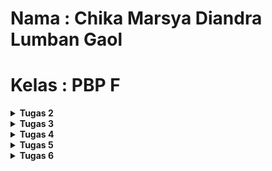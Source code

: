 # Nama : Chika Marsya Diandra Lumban Gaol

# Kelas : PBP F

<details>
<summary><b>Tugas 2</b></summary>
---
## README TUGAS 2
---
### Link Adaptable untuk Tugas 2
[smarket app -->] (https://smarkettt.adaptable.app/)

---
### (1) Jelaskan bagaimana cara kamu mengimplementasikan checklist di atas secara step-by-step.
STEP : 

- Saya membuat project django baru yang namanya tidak sama dengan project saat tutorial. 
- Lalu, setelah membuat projek baru saya mengaktifkan virtual environment Django dengan menjalankan command berikut pada terminal ( "python -m venv env" dan "env\Scripts\activate" ).
- Setelah itu, saya membuat file baru bernama requirements.txt yang berisi dependencies yang akan diperlukan.
- Lalu, untuk mendownload dependenciesnya jalankan command berikut pada terminal ("pip install -r requirements.txt").
- Buka file settings.py, lalu siapapun yang ingin memberi host ketik “*” pada allowd host.
- Tambahkan berkas .gitignore agar dapat mengabaikan file file yang tidak diperlukan.
- Lalu, saya membuat aplikasi bernama main sesuai dengan perintah soal dengan menjalankan command ( “python manage.py startapp main" ).
- Di dalam folder main, saya membuat folder bernama templates yang nantinya akan diisi dengan file main.html yang digunakan untuk menampilkan aplikasi.
- Setelah itu, agar url file dapat saling terhubung saya membuat file baru bernama urls.py di dalam folder main dan menambahkan path baru 'path('', show_main, name='show_main).
- Lalu, pada file urls.py yang berada di folder smarket kita tambahkan path baru juga yaitu ‘main’ pada url patterns.
- Setelah itu, saya membuat atribut pada models.py sesuai dengan ketentuan soal.
- Lalu, klik views.py dan buat function yang mewakilkan atribut-atribut pada models.py tadi agar dapat di return pada main.html nantinya untuk ditampilkan secara statis.
- Setelah selesai dengan semua ketentuan file dan isinya, kita bisa melakukan add, push, commit ke repository github.
- Saat github sudah menerima kiriman update file tadi secara lengkap, kita bisa melakukan deploy di adaptable dengan cara menghubungkan repository github kita.

---
### (2) Buatlah bagan yang berisi request client ke web aplikasi berbasis Django beserta responnya dan jelaskan pada bagan tersebut kaitan antara urls.py, views.py, models.py, dan berkas html.
<img src="/Foto//bagan.jpg">

---
### (3) Jelaskan mengapa kita menggunakan virtual environment? Apakah kita tetap dapat membuat aplikasi web berbasis Django tanpa menggunakan virtual environment?

--> Kita menggunakan virtual environment untuk mengisolasi dependensi suatu project, menghindari konflik, dan menjaga kebersihan instalasi. Meskipun bisa, sangat disarankan untuk tetap menggunakan virtual environment saat membuat aplikasi web Django agar menghindari terjadinya project tidak terisolasi.

---
### (4) Jelaskan apakah itu MVC, MVT, MVVM dan perbedaan dari ketiganya.

- MVC (Model-View-Controller): Paradigma pengembangan perangkat lunak yang memisahkan aplikasi menjadi tiga komponen: Model (data dan logika bisnis), View (tampilan), dan Controller (pengatur aliran aplikasi).

- MVT (Model-View-Template, digunakan dalam Django): Paradigma serupa dengan MVC, di mana Model mengelola data, View menampilkan data, dan Template merender tampilan.

- MVVM (Model-View-ViewModel): Paradigma pengembangan perangkat lunak yang memisahkan Model (data), View (tampilan), dan ViewModel (perantara antara data dan tampilan), umumnya fokus terhadap pemisahan antara tampilan, logika, dan data.

</details>

<details>
<summary><b>Tugas 3</b></summary>
---
## README TUGAS 3
---
### (1) Apa perbedaan antara form POST dan form GET dalam Django?
--> Perbedaan utama antara metode POST dan GET dalam Django adalah bagaimana data dari formulir HTML dikirimkan ke server. Dalam metode POST, data formulir dikirim sebagai bagian dari tubuh permintaan HTTP, atau dapat dibilang data yang dikirimkan tidak ditampilkan secara terbuka pada URL browser. Sementara itu, dalam metode GET, data yang dikirimkan akan terlihat pada URL dan itu akan berguna untuk permintaan yang hanya mengambil informasi dari server tanpa melakukan perubahan pada data yang ada.

---
### (2) Apa perbedaan utama antara XML, JSON, dan HTML dalam konteks pengiriman data?
- XML (Extensible Merkup Language) 
XML adalah bahasa markup yang dirancang untuk menyimpan dan mengirim data struktural. XML sering digunakan dalam pertukaran data antara sistem yang berbeda karena fleksibilitasnya. Namun, XML cenderung memiliki format yang lebih panjang dan kompleks, sehingga membutuhkan lebih banyak bandwidth dan parsing yang lebih rumit.
- JSON (JavaScript Object Notation)
JSON adalah format pertukaran data yang ringan dan mudah dibaca oleh manusia.JSON lebih efisien dalam penggunaan bandwidth karena formatnya lebih ringkas dibandingkan dengan XML. JSON juga lebih mudah diproses oleh JavaScript.
- HTML (Hypertext Markup Language)
HTML adalah bahasa markup yang digunakan untuk membuat struktur dan tampilan halaman web. Meskipun tidak dirancang untuk pengiriman data, HTML dapat digunakan untuk menampilkan data dalam bentuk halaman web yang dapat diakses oleh pengguna melalui browser.

---
### (3) Mengapa JSON sering digunakan dalam pertukaran data antara aplikasi web modern?
- Dapat melakukan pertukaran data dengan cepat
JSON mempercepat proses pertukaran data dengan menyediakan struktur data yang lebih sederhana dan kompak. Hal ini bertujuan untuk meminimalkan waktu pemrosesan data sehingga server dapat segera menampilkan data kepada pengguna.
- Penerjemahan data yang mudah dimengerti manusia
JSON mempermudah penerjemahan data ke bahasa manusia. Meskipun komputer hanya dapat memproses data dalam kode biner, JSON membantu menerjemahkan data ini ke dalam teks yang dapat dimengerti oleh manusia, memudahkan perbaikan atau penambahan kode.

---
### (4) Jelaskan bagaimana cara kamu mengimplementasikan checklist di atas secara step-by-step (bukan hanya sekadar mengikuti tutorial).

1. Buat file dengan nama forms.py
Langkah pertama, kita perlu membuat file forms.py. File ini akan  berisi variabel sesuai dengan model yang telah didefinisikan di file models.py.

2. Modifikasi file views.py
Selanjutnya, kita perlu melakukan beberapa modifikasi pada file views.py. Pertama, buat fungsi baru bernama create product. Tujuannya untuk membuat produk sesuai input user. Kita juga perlu mengubah bagian fungsi show_main yang ada di dalam views.py agar setiap produk yang telah diinput dapat disimpan.

3. Buat file create_product.html
Setelah itu, kita perlu membuat file create_product.html sebagai tampilan untuk input produk. File ini memiliki tombol add new product yang dapat mengarahkan user ke page input produk. Setelah produk diinput, pengguna akan langsung kembali ke main page untuk melihat input produk.

4. Routing 
Langkah terakhir, kita akan melakukan routing pada semua fungsi yang telah kita buat. Kita dapat menambahkan beberapa import yang diperlukan pada file views.py, lalu tambahkan juga beberapa path baru untuk memanggil fungsi melalui URL. 
Berikut adalah isi dari urls.py : 
<img src="/Foto//urls.py.png">

---
### (5) Screenshot hasil akses URL pada Postman.
(a) HTML 
<img src="/Foto//html.jpg">
(b) XML 
<img src="/Foto//xml.jpg">
(c) JSON 
<img src="/Foto//json.jpg">
(d) XML ID
<img src="/Foto//xml[1].jpg">
(e) JSON ID 
<img src="/Foto//json[1].jpg">

</details>

<details>
<summary><b>Tugas 4</b></summary>
---
## README TUGAS 4
---
### (1) Apa itu Django UserCreationForm, dan jelaskan apa kelebihan dan kekurangannya?
- Django UserCreationForm merupakan salah satu form yang disediakan oleh django, form ini dirancang khusus untuk membuat dan mendaftarkan pengguna baru dalam aplikasi web yang akan dibangun dengan Django. Form ini juga menyediakan beberapa fitur umum untuk proses pendaftaran, seperti username, password, dan kata sandi. 
- Berikut adalah beberapa kelebihan dan kekurangan yang dimiliki oleh Django UserCreationForm :
---
(+) Kelebihan
- Validasi Terintegrasi
- Mudah untuk dikustomisasi sesuai dengan kebutuhan project
- Form terhubungan dengan model bawaan django, sehingga menyederhanakan proses penyimpanan informasi ke dalam database
---
(-) Kekurangan 
- Terbatas pada fitur dasar
- Tampilan default yang cukup sederhana

---
### (2) Apa perbedaan antara autentikasi dan otorisasi dalam konteks Django, dan mengapa keduanya penting?
-> Dalam konteks django, autentikasi dan otorisasi merupakan dua konsep yang sangat penting dalam mengelola akses pengguna kedalam aplikasi web. Perbedaan utama antara keduanya adalah : 
1. Autentikasi 
- Autentikasi adalah proses memverivikasi identitas pengguna, sistem akan mengonfirmasi apakah pengguna yang ingin mengakses aplikasi adalah orang yang sudah diklaim dalam website atau tidak. 
- Pada Django, autentikasi melibatkan beberapa identitas pengguna seperti, username dan password.

2. Otorisasi
- Otorisasi adalah proses yang menentukan apa saja yang dapat dilakukan oleh user yang telah berhasil dalam proses autentikasi. Sistem mengontrol akses pengguna terhadap fitur dalam aplikasi. 
- Pada Django, otorisasi dilakukan dengan memeriksa permission yang diberikan kepada penggguna. Permission ini dapat mengatur apakah pengguna memiliki hak akses untuk melakukan operasi tertentu, seperti mengedit atau menghapus data. 

---
### (3) Apa itu cookies dalam konteks aplikasi web, dan bagaimana Django menggunakan cookies untuk mengelola data sesi pengguna?
- Cookies adalah istilah untuk kumpulan informasi yang berisi rekam jejak atau aktivitas ketika menelusuri sebuah website, atau secara sederhana Cookies merupakan kumpulan data yang diterima komputer dari sebuah situs dan mengirimkan kembali ke situs yang dikunjungi. 
- Django menggunakan cookies untuk mengelola data sesi pengguna, seperti menyimpan data login pengguna, menyimpan data sesi, dan juga berfungsi untuk mengamankan cookie. Hal ini yang dapat membuat Django menyimpan informasi sesi pengguna dengan aman dan mengaksesnya kembali ketika pengguna melakukan permintaan ulang.

---
### (4) Apakah penggunaan cookies aman secara default dalam pengembangan web, atau apakah ada risiko potensial yang harus diwaspadai?
-  Penggunaan cookies dalam pengembangan web adalah alat yang umum  digunakan untuk mengelola data sesi pengguna, tetapi ada beberapa risiko potensial yang harus diwaspadai, yaitu :
1. Kebocoran data
2. Serangan Cross-Site Scripting
3. Serangan Man-In-The-middle   
4. Saat cookies disimpan dalam log server, informasi sensitif dapat menjadi rentan jika log tersebut tidak diamankan.

Beberapa tindakan preventif yang dapat dilakukan untuk mencegah risiko diatas yaitu : 
1. Memastikan log server tidak mencatat informasi sensitif.
2. Pastikan website menggunakan Perlindungan CSRF yang disediakan oleh Django atau modul terpercaya lainnya.
3. Pastikan untuk mengaktifkan enkripsi cookie pada website. 

---
### (5) Jelaskan bagaimana cara kamu mengimplementasikan checklist di atas secara step-by-step (bukan hanya sekadar mengikuti tutorial).
- Mengaktifkan virtual environment terlebih dahulu 
- Mengimpor beberapa modul yang diperlukan, seperti UserCreationForm
- Membuat fungsi register untuk menghasilkan formulir registrasi secara otomatis
- Membuat berkas HTML yang digunakan sebagai tampilan dari hasil form pendaftaran akun user ketika data telah disubmit.
- Mengimpor fungsi "register" ke dalam berkas urls.py dan menambahkan path URL ke dalam urlpatterns.
- Mengimpor fungsi login dengan nama "login_user" dan authenticate dengan langkah yang sama. 
- Membuat fungsi logout, dengan mengimpor modul "logout"
- Pada berkas main.html yang dimiliki oleh fungsi logout diperlukan sebuah tag hyperlink.
- Untuk melakukan proses otorisasi, kita dapat menggunakan modul "login_required" untuk membatasi akses pengguna. 
- Proses diatas dilakukan dengan menambahkan kode "@login_required(login_url='/login')" di atas fungsi show_main pada views.py agar halaman main hanya dapat diakses oleh pengguna yang sudah login (terautentikasi).
- Selanjutnya, kita perlu membuat dua akun untuk menghubungkan Item dan Product, dengan cara menambahkan import User ke dalam models.py.
- Melakukan beberapa modifikasi pada fungsi create_product di views.py agar Django dapat mengenali bahwa objek dimiliki oleh pengguna. 
- Setelah itu, lakukan migrasi untuk menyimpan semua perubahan pada sistem. 

</details>

<details>
<summary><b>Tugas 5</b></summary>
---
## README TUGAS 5
---

### (1) Jelaskan manfaat dari setiap element selector dan kapan waktu yang tepat untuk menggunakannya.
- Selektor ID 
-> Selektor ini berfungsi untuk memilih elemen HTML berdasarkan atribut ID. Atribut ID harus bersifat unik, dan selektor ini berguna saat kita ingin menerapkan style pada elemen tertentu. 

- Element Selector
-> Element ini berfungsi untuk mengubah propert untuk semua elemen yang memiliki tag HTML yang sama. Kita dapat menggunakan element sebagai selector dalam file css. 

- Selector Class
-> Selector ini berfungsi untuk memilih elemen HTML berdasarkan atribut kelas. Syntax yang digunakan yaitu <div class = "profile"> maka selektor ini akan membantu menerapkan gaya pada class profile.

- Selector Universal
-> Selector ini berfungsi untuk memilih semua elemen pada HTML. Syntax yang digunakan yaitu "*". Selector ini dapat berguna ketika kita ingin menerapkan style yang sama pada seluruh elemen.

---
### (2) Jelaskan HTML5 Tag yang kamu ketahui.
- <"html">	--> untuk memulai dokumen HTML
- <"head">	--> untuk membuat bagian head
- <"body">	--> untuk membuat bagian body
- <"h1"> sampai <"h6">	--> untuk membuat heading pada artikel
- <"p">	    --> untuk membuat paragraf
- <"table">   --> untuk membuat sebuah tabel
- <!-- -->	--> untuk membuat komentar

---
### (3) Jelaskan perbedaan antara margin dan padding.
- MARGIN
-> Margin merupakan sisi luar dari sebuah elemen, digunakan saat kita ingin mengatur jarak antar elemen. Ada beberapa syntax margin yang dapat digunakan, yaitu margin-top, margin-left, margin-right,dll. Namun, jika kita menggunakan syntax margin saja maka akan secara otomatis mengatur jarak atas, bawah, kiri, dan kanan elemen. Margin tidak memiliki background color. 

- PADDING
-> Padding merupakan sisi dalam dari sebuah elemen, digunakan untuk mengatur jarak pada sisi dalam sebuah elemen yang bisa kita tentukan. Padding juga memiliki beberapa syntax yang mirip dengan margin, yaitu padding-top, padding-left, padding-right,dll. Dan sama seperti margin, apabila hanya menulis syntax padding saja, maka posisi sudah diatur jarak atas, bawah, kiri, dan kanan elemen. Berbeda dengan margin, padding memilki background color yang bisa digunakan untuk elemen pada HTML.

---
### (4) Jelaskan perbedaan antara framework CSS Tailwind dan Bootstrap. Kapan sebaiknya kita menggunakan Bootstrap daripada Tailwind, dan sebaliknya?
- Tailwind CSS dan Bootstrap adalah dua framework CSS yang populer dan digunakan untuk mempercepat pengembangan tampilan web. Kedua framewrok ini juga memiliki perbedaan, yaitu : 
1. Tailwind CSS lebih memprioritaskan utilitas dan fleksibelitas dalam membuat design custom dengan menggunakan class yang sudah ditulis sebelumnya.
2. Bootstrap lebih berfokus pada komopnen yang siap pakai dan responsive terhadap beberapa ukuran dan Bootstrap juga menyediakan tema dan template yang mudah untuk digunakan. 

- Kapan kita menggunakan Tailwind CSS ?
1. Saat kita menginginkan design dengan tingkat customization yang tinggi dan fleksible
2. Saat ingin menghasilkan kode HTML yang lebih bersih tanpa tambahan kelas yang tidak perlu.

- Kapan kita menggunakan Bootstrap ?
1. Saat kita ingin membuat tampilan yang mudah digunakan dan cepat
2. Bootstrap sangat cocok untuk situs web sederhana yang umum dan simple

---
### (5) Jelaskan bagaimana cara kamu mengimplementasikan checklist di atas secara step-by-step (bukan hanya sekadar mengikuti tutorial).
- Cara saya dalam mengerjakan tugas 5 ini adalah saya mencari beberapa referensi dari internet untuk tampilan - tampilan website yang menarik sehingga tampilan website saya lebih terlihat bagus dan rapih. 
- Saya menggunakan bootstrap untuk mengatur navigation bar pada website saya, karena template yang diberikan oleh bootstrap lebih ringkas dan mudah dimengerti. Pada bagian navbar juga saya edit beberapa fiturnya seperti menambahkan fitur logout. 
- Setelah itu langkah terakhirnya, saya mengatur desain - desain tiap page seperti edit product, add new product, login, register dengan referensi yang saya cari dari internet. Dan saya lakukan kustomisasi sesuai dengan warna warna yang saya inginkan.

</details>

<details>
<summary><b>Tugas 6</b></summary>

---
## README TUGAS 6
---

### 1. Jelaskan perbedaan antara asynchronous programming dengan synchronous programming.
- Asynchronous Programming
-> Proses jalannya program dapat dilakukan secara bersamaan tanpa harus menunggu proses antrian. Asynchronous programming mengizinkan penundaan eksekusi, yang berarti function 2 dan seterusnya dapat dimulai tanpa harus menunggu function 1 hingga selesai
- Synchronous Programming 
-> merupakan bagian dari Asynchronous (1 antrian) dimana proses akan dieksekusi secara bersamaan dan untuk hasil tergantung lama proses suatu fungsi synchronous. Synchronous programming memudahkan penulisan dan pemahaman program, tetapi bisa terasa lambat jika tindakan memerlukan waktu lama atau terjadi kesalahan.

---
### 2. Dalam penerapan JavaScript dan AJAX, terdapat penerapan paradigma event-driven programming. Jelaskan maksud dari paradigma tersebut dan sebutkan salah satu contoh penerapannya pada tugas ini.
- Paradigma event-driven programming merupakan salah satu teknik pemrograman yang memiliki konsep kerja yang bergantung dari kejadian atau event tertentu. Pemrograman ini tetap memiliki input, proses, dan output. Pada event-driven programming, program tidak menjalankan operasi secara berurutan, melainkan menunggu dan merespons peristiwa yang terjadi asinkronus.

- Dalam Tugas 6 ini menggunakan JavaScript dan AJAX, paradigma event-driven programming dapat diterapkan ketika program melakukan pengambilan dan penampilan produk pada halaman web. Saat user mengunjungi halaman tersebut, JavaScript dapat dengan responsif mengatasi peristiwa-peristiwa seperti ketika tombol "Add Product by AJAX" pada produk tertentu ditekan. Dalam kondisi ini, paradigma event-driven programming memungkinkan JavaScript untuk secara dinamis menginisiasi permintaan AJAX ke server saat tombol tersebut ditekan, dan kemudian menangani hasilnya tanpa perlu me-refresh seluruh halaman web.

---
### 3. Jelaskan penerapan asynchronous programming pada AJAX.
Penerapan asynchronus programming pada AJAX adalah ketika AJAX dapat menjadi tools yang kuat untuk mengambil dan mengirim data dari server tanpa mengganggu halaman web user. Sehingga hal ini menghasilkan responsibilitas yang baik, pengguna juga dapat tetap berinteraksi dengan halaman web tanpa harus menunggu permintaan data selesai. Dalam pemrograman asynchronus juga terdapat yang namanya "Callback Functions". Setelah respon server diterima, callback function akan dipanggil untuk mengelola data, menangani respons dari server, serta meningkatkan pengalaman pengguna secara keseluruhan.

---
### 4. Pada PBP kali ini, penerapan AJAX dilakukan dengan menggunakan Fetch API daripada library jQuery. Bandingkanlah kedua teknologi tersebut dan tuliskan pendapat kamu teknologi manakah yang lebih baik untuk digunakan.
- Kompatibilitas Peramban:
    -> Fetch API cocok untuk peramban modern.
    -> jQuery lebih sesuai untuk peramban lama.
-  Konversi Respons:
    -> Fetch API memiliki metode bawaan untuk mengubah respons menjadi berbagai tipe data.
    -> jQuery memerlukan penentuan jenis data di awal dengan opsi dataType.
-  Kemudahan Penggunaan:
    -> jQuery menyediakan antarmuka lebih sederhana, terutama untuk tugas seperti pengiriman data JSON.
    -> Fetch API memberikan lebih banyak kontrol pada permintaan dan respons.
-  Pengelolaan Respons Asinkron:
    -> Fetch API menggunakan Promise, menghindari masalah "callback hell."
    -> jQuery menggunakan callback yang lebih fleksibel.

---
### 5. Jelaskan bagaimana cara kamu mengimplementasikan checklist di atas secara step-by-step (bukan hanya sekadar mengikuti tutorial).
- Step pertama, kita perlu membuat fungsi get_item_json pada views.ppy untuk mengambil data dalam bentuk JSON. Setelah itu membuat fungsi untuk menambahkan produk menggunakan AJAX dengan mengimport csrf_exempt dan tulis diatas fungsi baru bernama add_item_ajax.
- Masuk ke page main.html lalu ambil item menggunakan fetch API dengan menambahkan tag block script dan membuat fungsi asynchronus getItems().
- Membuat fungsi asynchronous refreshProducts() dan refreshCards pada blok script untuk memunculkan table dan cards menggunakan AJAX dan merefresh data dari item serta mengupdate informasi jumlah item yang tersimpan secara asynchronous.
- Membuat fungsi baru pada bagian script untuk menambahkan Item.
- Step terakhir, melakukan perintah collecstatic dengan menjalankan mapping untuk output file static ke directory yang sesuai dengan memodifikasi bagian STATIC_URL dan STATIC_ROOT pada settings.py. lalu menjalankan perintah collectstatic pada terminal. 

</details>